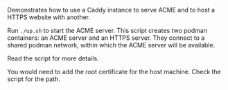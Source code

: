 Demonstrates how to use a Caddy instance to serve ACME and to host a HTTPS website with another.

Run `./up.sh` to start the ACME server.
This script creates two podman containers: an ACME server and an HTTPS server.
They connect to a shared podman network, within which the ACME server will be available.

Read the script for more details.

You would need to add the root certificate for the host machine.
Check the script for the path.

